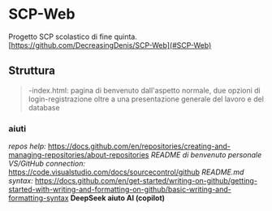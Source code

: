 # SCP-Web
Progetto SCP scolastico di fine quinta.[https://github.com/DecreasingDenis/SCP-Web](#SCP-Web)

## Struttura
> -index.html: pagina di benvenuto dall'aspetto normale, due opzioni di login-registrazione oltre a una presentazione generale del lavoro e del database
> 


### aiuti
*repos help:* https://docs.github.com/en/repositories/creating-and-managing-repositories/about-repositories
*README di benvenuto personale*
*VS/GitHub connection:* https://code.visualstudio.com/docs/sourcecontrol/github
*README.md syntax:* https://docs.github.com/en/get-started/writing-on-github/getting-started-with-writing-and-formatting-on-github/basic-writing-and-formatting-syntax
__DeepSeek aiuto AI (copilot)__
